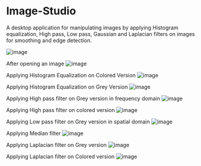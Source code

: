 # Image-Studio
A desktop application for manipulating images by applying Histogram equalization, High pass, Low pass, Gaussian and Laplacian filters on images for smoothing and edge detection.

![image](https://user-images.githubusercontent.com/61350907/169824339-bcf5d84c-458f-480d-894f-d1b5768c38e4.png)

After opening an image
![image](https://user-images.githubusercontent.com/61350907/169824501-15aa78af-07d5-4c5a-80c1-f3b4a26ec63d.png)

Applying Histogram Equalization on Colored Version
![image](https://user-images.githubusercontent.com/61350907/169825318-c1aba5be-92f1-44b4-9953-ec2e571da578.png)

Applying Histogram Equalization on Grey Version
![image](https://user-images.githubusercontent.com/61350907/169828700-573e3d21-2207-4c19-909c-67408ebcb811.png)

Applying High pass filter on Grey version in frequency domain
![image](https://user-images.githubusercontent.com/61350907/169828816-1e4ca94b-f286-4747-ae52-5809cb71508e.png)

Applying High pass filter on colored version
![image](https://user-images.githubusercontent.com/61350907/169825994-a190f8a2-2efc-4477-a855-420cb93ab9c9.png)

Applying Low pass filter on Grey version in spatial domain
![image](https://user-images.githubusercontent.com/61350907/169828989-28634497-1df2-4323-9cd6-e086dec82fa5.png)

Applying Median filter
![image](https://user-images.githubusercontent.com/61350907/169825115-96125a74-5eb5-4216-9137-0029f1d26e40.png)

Applying Laplacian filter on Grey version
![image](https://user-images.githubusercontent.com/61350907/169827651-fe8f5110-d5f9-4c76-8ef3-3676a17322c0.png)

Applying Laplacian filter on Colored version
![image](https://user-images.githubusercontent.com/61350907/169827837-7b8421ae-8871-4c37-a28f-31c92b012558.png)
